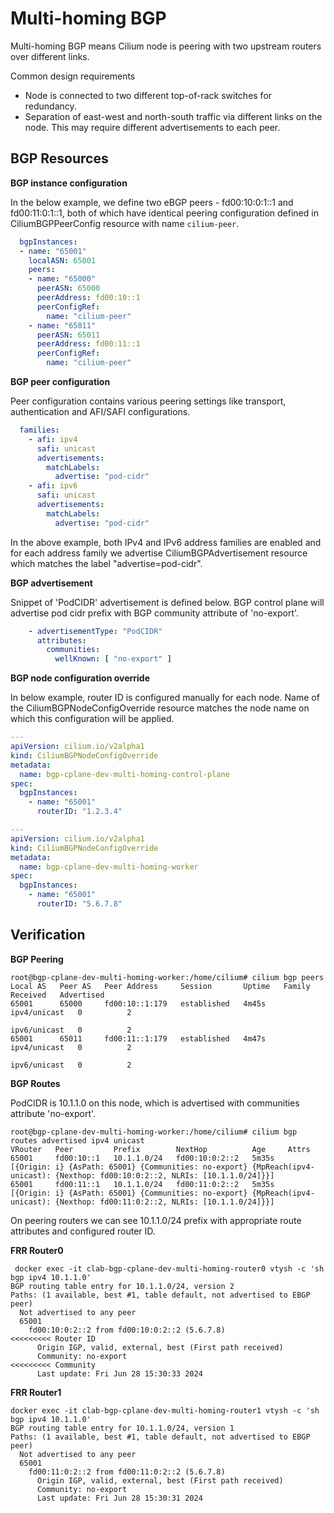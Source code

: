 Multi-homing BGP
================

Multi-homing BGP means Cilium node is peering with two upstream routers over different links.

Common design requirements

- Node is connected to two different top-of-rack switches for redundancy.
- Separation of east-west and north-south traffic via different links on the node. This may require different advertisements to each peer.

BGP Resources
-------------

**BGP instance configuration**

In the below example, we define two eBGP peers - fd00:10:0:1::1 and fd00:11:0:1::1, both of which have identical peering configuration defined in
CiliumBGPPeerConfig resource with name `cilium-peer`.

```yaml
  bgpInstances:
  - name: "65001"
    localASN: 65001
    peers:
    - name: "65000"
      peerASN: 65000
      peerAddress: fd00:10::1
      peerConfigRef:
        name: "cilium-peer"
    - name: "65011"
      peerASN: 65011
      peerAddress: fd00:11::1
      peerConfigRef:
        name: "cilium-peer"
```


**BGP peer configuration**

Peer configuration contains various peering settings like transport, authentication and AFI/SAFI configurations.

```yaml
  families:
    - afi: ipv4
      safi: unicast
      advertisements:
        matchLabels:
          advertise: "pod-cidr"
    - afi: ipv6
      safi: unicast
      advertisements:
        matchLabels:
          advertise: "pod-cidr"
```

In the above example, both IPv4 and IPv6 address families are enabled and for each address family we advertise CiliumBGPAdvertisement resource
which matches the label "advertise=pod-cidr".

**BGP advertisement**

Snippet of 'PodCIDR' advertisement is defined below. BGP control plane will advertise pod cidr prefix with BGP community attribute of 'no-export'.

```yaml
    - advertisementType: "PodCIDR"
      attributes:
        communities:
          wellKnown: [ "no-export" ]
```

**BGP node configuration override**

In below example, router ID is configured manually for each node. Name of the CiliumBGPNodeConfigOverride resource matches the node name on which this 
configuration will be applied.

```yaml
---
apiVersion: cilium.io/v2alpha1
kind: CiliumBGPNodeConfigOverride
metadata:
  name: bgp-cplane-dev-multi-homing-control-plane
spec:
  bgpInstances:
    - name: "65001"
      routerID: "1.2.3.4"

---
apiVersion: cilium.io/v2alpha1
kind: CiliumBGPNodeConfigOverride
metadata:
  name: bgp-cplane-dev-multi-homing-worker
spec:
  bgpInstances:
    - name: "65001"
      routerID: "5.6.7.8"
```

Verification
------------

**BGP Peering**

```
root@bgp-cplane-dev-multi-homing-worker:/home/cilium# cilium bgp peers
Local AS   Peer AS   Peer Address     Session       Uptime   Family         Received   Advertised
65001      65000     fd00:10::1:179   established   4m45s    ipv4/unicast   0          2
                                                             ipv6/unicast   0          2
65001      65011     fd00:11::1:179   established   4m47s    ipv4/unicast   0          2
                                                             ipv6/unicast   0          2

```

**BGP Routes**

PodCIDR is 10.1.1.0 on this node, which is advertised with communities attribute 'no-export'.

```
root@bgp-cplane-dev-multi-homing-worker:/home/cilium# cilium bgp routes advertised ipv4 unicast
VRouter   Peer         Prefix        NextHop          Age     Attrs
65001     fd00:10::1   10.1.1.0/24   fd00:10:0:2::2   5m35s   [{Origin: i} {AsPath: 65001} {Communities: no-export} {MpReach(ipv4-unicast): {Nexthop: fd00:10:0:2::2, NLRIs: [10.1.1.0/24]}}]
65001     fd00:11::1   10.1.1.0/24   fd00:11:0:2::2   5m35s   [{Origin: i} {AsPath: 65001} {Communities: no-export} {MpReach(ipv4-unicast): {Nexthop: fd00:11:0:2::2, NLRIs: [10.1.1.0/24]}}]
```

On peering routers we can see 10.1.1.0/24 prefix with appropriate route attributes and configured router ID.

**FRR Router0**

```
 docker exec -it clab-bgp-cplane-dev-multi-homing-router0 vtysh -c 'sh bgp ipv4 10.1.1.0'
BGP routing table entry for 10.1.1.0/24, version 2
Paths: (1 available, best #1, table default, not advertised to EBGP peer)
  Not advertised to any peer
  65001
    fd00:10:0:2::2 from fd00:10:0:2::2 (5.6.7.8)               <<<<<<<<< Router ID
      Origin IGP, valid, external, best (First path received)
      Community: no-export                                     <<<<<<<<< Community
      Last update: Fri Jun 28 15:30:33 2024
```

**FRR Router1**

```
docker exec -it clab-bgp-cplane-dev-multi-homing-router1 vtysh -c 'sh bgp ipv4 10.1.1.0'
BGP routing table entry for 10.1.1.0/24, version 1
Paths: (1 available, best #1, table default, not advertised to EBGP peer)
  Not advertised to any peer
  65001
    fd00:11:0:2::2 from fd00:11:0:2::2 (5.6.7.8)
      Origin IGP, valid, external, best (First path received)
      Community: no-export
      Last update: Fri Jun 28 15:30:31 2024
```
